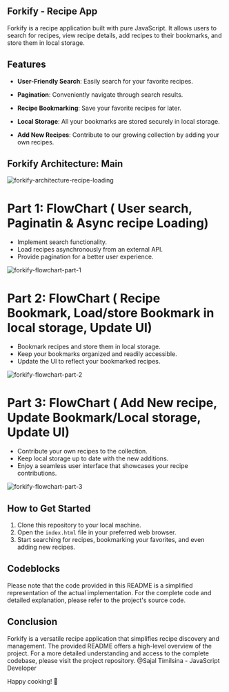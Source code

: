 ## Forkify - Recipe App
Forkify is a recipe application built with pure JavaScript. It allows users to search for recipes, view recipe details, add recipes to their bookmarks, and store them in local storage.

## Features
- **User-Friendly Search**: Easily search for your favorite recipes.

- **Pagination**: Conveniently navigate through search results.

- **Recipe Bookmarking**: Save your favorite recipes for later.

- **Local Storage**: All your bookmarks are stored securely in local storage.

- **Add New Recipes**: Contribute to our growing collection by adding your own recipes.

## Forkify Architecture: Main

![forkify-architecture-recipe-loading](https://github.com/SajalTimilsina/forkify/assets/19229631/cde751cc-58b3-41f4-97f9-80f9acdeb141)

# Part 1: FlowChart ( User search, Paginatin & Async recipe Loading)
- Implement search functionality.
- Load recipes asynchronously from an external API.
- Provide pagination for a better user experience.
  
![forkify-flowchart-part-1](https://github.com/SajalTimilsina/forkify/assets/19229631/aaad822d-32be-49d3-973f-42100939c93d)

# Part 2: FlowChart ( Recipe Bookmark, Load/store Bookmark in local storage, Update UI)
- Bookmark recipes and store them in local storage.
- Keep your bookmarks organized and readily accessible.
- Update the UI to reflect your bookmarked recipes.
  
![forkify-flowchart-part-2](https://github.com/SajalTimilsina/forkify/assets/19229631/ea134e60-8992-48b0-b5f2-060fbc3bda5f)

# Part 3: FlowChart ( Add New recipe, Update Bookmark/Local storage, Update UI)
- Contribute your own recipes to the collection.
- Keep local storage up to date with the new additions.
- Enjoy a seamless user interface that showcases your recipe contributions.

![forkify-flowchart-part-3](https://github.com/SajalTimilsina/forkify/assets/19229631/052988b0-6036-4d8a-ac58-ddc28f30fb46)


## How to Get Started

1. Clone this repository to your local machine.
2. Open the `index.html` file in your preferred web browser.
3. Start searching for recipes, bookmarking your favorites, and even adding new recipes.

## Codeblocks

Please note that the code provided in this README is a simplified representation of the actual implementation. For the complete code and detailed explanation, please refer to the project's source code.

## Conclusion

Forkify is a versatile recipe application that simplifies recipe discovery and management. The provided README offers a high-level overview of the project. For a more detailed understanding and access to the complete codebase, please visit the project repository. @Sajal Timilsina - JavaScript Developer

Happy cooking! 🍳

